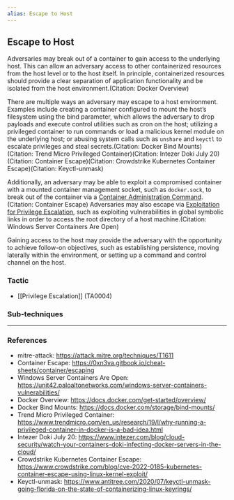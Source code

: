```yaml
---
alias: Escape to Host
---
```


## Escape to Host

Adversaries may break out of a container to gain access to the underlying host. This can allow an adversary access to other containerized resources from the host level or to the host itself. In principle, containerized resources should provide a clear separation of application functionality and be isolated from the host environment.(Citation: Docker Overview)

There are multiple ways an adversary may escape to a host environment. Examples include creating a container configured to mount the host’s filesystem using the bind parameter, which allows the adversary to drop payloads and execute control utilities such as cron on the host; utilizing a privileged container to run commands or load a malicious kernel module on the underlying host; or abusing system calls such as `unshare` and `keyctl` to escalate privileges and steal secrets.(Citation: Docker Bind Mounts)(Citation: Trend Micro Privileged Container)(Citation: Intezer Doki July 20)(Citation: Container Escape)(Citation: Crowdstrike Kubernetes Container Escape)(Citation: Keyctl-unmask)

Additionally, an adversary may be able to exploit a compromised container with a mounted container management socket, such as `docker.sock`, to break out of the container via a [Container Administration Command](https://attack.mitre.org/techniques/T1609).(Citation: Container Escape) Adversaries may also escape via [Exploitation for Privilege Escalation](https://attack.mitre.org/techniques/T1068), such as exploiting vulnerabilities in global symbolic links in order to access the root directory of a host machine.(Citation: Windows Server Containers Are Open)

Gaining access to the host may provide the adversary with the opportunity to achieve follow-on objectives, such as establishing persistence, moving laterally within the environment, or setting up a command and control channel on the host.


### Tactic

- [[Privilege Escalation]] (TA0004)

### Sub-techniques


---
### References

- mitre-attack: https://attack.mitre.org/techniques/T1611
- Container Escape: https://0xn3va.gitbook.io/cheat-sheets/container/escaping
- Windows Server Containers Are Open: https://unit42.paloaltonetworks.com/windows-server-containers-vulnerabilities/
- Docker Overview: https://docs.docker.com/get-started/overview/
- Docker Bind Mounts: https://docs.docker.com/storage/bind-mounts/
- Trend Micro Privileged Container: https://www.trendmicro.com/en_us/research/19/l/why-running-a-privileged-container-in-docker-is-a-bad-idea.html
- Intezer Doki July 20: https://www.intezer.com/blog/cloud-security/watch-your-containers-doki-infecting-docker-servers-in-the-cloud/
- Crowdstrike Kubernetes Container Escape: https://www.crowdstrike.com/blog/cve-2022-0185-kubernetes-container-escape-using-linux-kernel-exploit/
- Keyctl-unmask: https://www.antitree.com/2020/07/keyctl-unmask-going-florida-on-the-state-of-containerizing-linux-keyrings/
